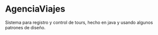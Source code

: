 # AgenciaViajes
Sistema para registro y control de tours, hecho en java y usando algunos patrones de diseño.
